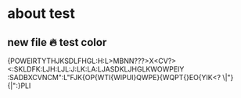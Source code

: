 # about test
## new file 🔥 test color
{POWEIRTYTHJKSDLFHGL:H:L><MXCV>MBNN???>X<CV?><:SKLDFK:LJH:LJL:J:LK:LA:LJASDKLJHGLKWOWPEIY
:SADBXCVNCM":L"FJK{OP{WTI{WIPUI}QWPE}{WQPT{}EO{YIK<?
\\|"}{|":}PLl
